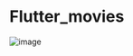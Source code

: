 # Flutter_movies
![image](https://github.com/Einarr07/Flutter_movies/assets/85316345/e9130078-6e67-461b-b8c7-f09d3b2f32b9)

